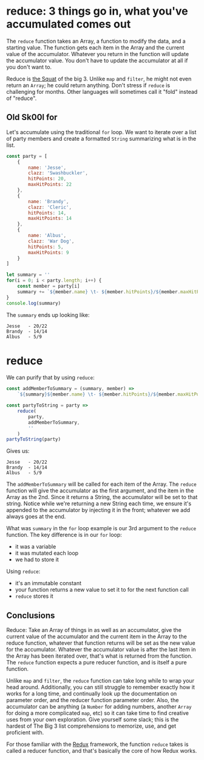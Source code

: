 # reduce: 3 things go in, what you've accumulated comes out

The `reduce` function takes an Array, a function to modify the data, and a starting value. The function gets each item in the Array and the current value of the accumulator. Whatever you return in the function will update the accumulator value. You don't have to update the accumulator at all if you don't want to.

Reduce is [the Squat](https://startingstrength.com/article/squat-mechanics-a-clarification) of the big 3. Unlike `map` and `filter`, he might not even return an `Array`; he could return anything. Don't stress if `reduce` is challenging for months. Other languages will sometimes call it "fold" instead of "reduce".

## Old Sk00l for

Let's accumulate using the traditional `for` loop. We want to iterate over a list of party members and create a formatted `String` summarizing what is in the list.

```javascript
const party = [
    {
        name: 'Jesse',
        clazz: 'Swashbuckler',
        hitPoints: 20,
        maxHitPoints: 22
    },
    {
        name: 'Brandy',
        clazz: 'Cleric',
        hitPoints: 14,
        maxHitPoints: 14
    },
    {
        name: 'Albus',
        clazz: 'War Dog',
        hitPoints: 5,
        maxHitPoints: 9
    }
]

let summary = ''
for(i = 0; i < party.length; i++) {
    const member = party[i]
    summary += `${member.name} \t- ${member.hitPoints}/${member.maxHitPoints}\n`
}
console.log(summary)
```

The `summary` ends up looking like:

```
Jesse   - 20/22
Brandy  - 14/14
Albus   - 5/9
```

# reduce

We can purify that by using `reduce`:

```javascript
const addMemberToSummary = (summary, member) =>
    `${summary}${member.name} \t- ${member.hitPoints}/${member.maxHitPoints}\n`

const partyToString = party =>
    reduce(
        party,
        addMemberToSummary,
        ''
    )
partyToString(party)
```

Gives us:

```
Jesse   - 20/22
Brandy  - 14/14
Albus   - 5/9
```

The `addMemberToSummary` will be called for each item of the Array. The `reduce` function will give the accumulator as the first argument, and the item in the Array as the 2nd. Since it returns a String, the accumulator will be set to that string. Notice while we're returning a new String each time, we ensure it's appended to the accumulator by injecting it in the front; whatever we add always goes at the end.

What was `summary` in the `for` loop example is our 3rd argument to the `reduce` function. The key difference is in our `for` loop:
- it was a variable
- it was mutated each loop
- we had to store it

Using `reduce`:
- it's an immutable constant
- your function returns a new value to set it to for the next function call
- `reduce` stores it

## Conclusions

Reduce: Take an Array of things in as well as an accumulator, give the current value of the accumulator and the current item in the Array to the reduce function, whatever that function returns will be set as the new value for the accumulator. Whatever the accumulator value is after the last item in the Array has been iterated over, that's what is returned from the function. The `reduce` function expects a pure reducer function, and is itself a pure function.

Unlike `map` and `filter`, the `reduce` function can take long while to wrap your head around. Additionally, you can still struggle to remember exactly how it works for a long time, and continually look up the documentation on parameter order, and the reducer function parameter order. Also, the accumulator can be anything (a `Number` for adding numbers, another `Array` for doing a more complicated `map`, etc) so it can take time to find creative uses from your own exploration. Give yourself some slack; this is the hardest of The Big 3 list comprehensions to memorize, use, and get proficient with.

For those familiar with the [Redux](https://redux.js.org/) framework, the function `reduce` takes is called a reducer function, and that's basically the core of how Redux works. 




